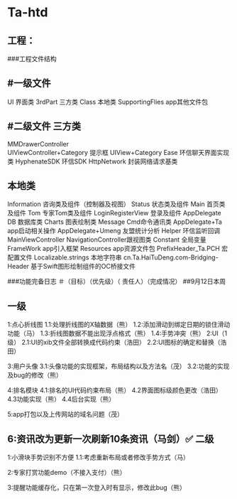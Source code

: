 Ta-htd
================
## 工程：
###工程文件结构

#一级文件
-----------------
UI                                  界面类
3rdPart                             三方类
Class                               本地类
SupportingFlies                     app其他文件包       

#二级文件
三方类
------------------
MMDrawerController                                
UIViewController+Category            提示框
UIView+Category
Ease                                 环信聊天界面实现类
HyphenateSDK                         环信SDK
HttpNetwork                          封装网络请求基类

本地类
------------------
Information                          咨询类及组件（控制器及视图）
Status                               状态类及组件
Main                                 首页类及组件
Tom                                  专家Tom类及组件
LoginRegisterView                    登录及组件
AppDelegate                     
DB                                   数据库类
Charts                               图表绘制类
Message                              Cmd命令通讯类
AppDelegate+Ta                       app启动相关操作
AppDelegate+Umeng                    友盟统计分析
Helper                               环信监听回调
MainViewController                   NavigationController跟视图类
Constant                             全局变量
FrameWork                            app引入框架
Resources                            app资源文件包
PrefixHeader_Ta.PCH                  宏配置文件
Localizable.strings                  本地字符串
cn.Ta.HaiTuDeng.com-Bridging-Header  基于Swift图形绘制组件的OC桥接文件 

###功能完备日志
＃（目标）（优先级）（ 责任人）（完成情况）
##9月12日本周

一级
-------------------------------------------
1:点心折线图
1.1:处理折线图的X轴数据（熊）
1.2:添加滑动到绑定日期的锁住滑动功能（马）
1.3:折线图数据不能出现浮点格式（熊）
1.4:手势冲突（熊）
2:UI（1级）
2.1:UI的xib文件全部转换成代码约束（浩田）
2.2:UI图标的确定和替换（浩田）

3:用户头像
3.1:头像功能的实现框架，布局结构以及方法名（茂）
3.2:功能的实现及bug的修改（熊）

4:排名模块
4.1:排名的UI代码约束布局（熊）
4.2界面图标级颜色更改（浩田）
4.3功能实现（熊）
4.4后台实现（熊）

5:app打包以及上传网站的域名问题（茂）

6:资讯改为更新一次刷新10条资讯（马剑）✅
二级
-------------------------------------------
1:小滑块手势识别不方便
1.1:考虑重新布局或者修改手势方式（马）

2:专家打赏功能demo（不接入支付）（熊）

3:提醒功能缓存化，只在第一次登入时有显示，修改此bug（熊）